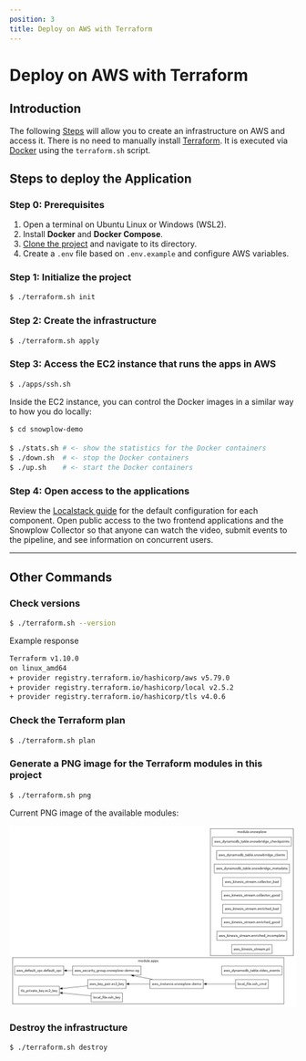 ```yaml
---
position: 3
title: Deploy on AWS with Terraform
---
```


# Deploy on AWS with Terraform

## Introduction

The following [Steps](#steps) will allow you to create an infrastructure on AWS and access it. There is no need to manually install [Terraform](https://www.terraform.io/). It is executed via [Docker](https://www.docker.com/) using the `terraform.sh` script.

## Steps to deploy the Application

### Step 0: Prerequisites

1. Open a terminal on Ubuntu Linux or Windows (WSL2).
2. Install **Docker** and **Docker Compose**.
3. [Clone the project](https://github.com/snowplow-incubator/live-viewer-profiles) and navigate to its directory.
4. Create a `.env` file based on `.env.example` and configure AWS variables.


### Step 1: Initialize the project

```bash
$ ./terraform.sh init
```

### Step 2: Create the infrastructure

```bash
$ ./terraform.sh apply
```

### Step 3: Access the EC2 instance that runs the apps in AWS

```bash
$ ./apps/ssh.sh
```

Inside the EC2 instance, you can control the Docker images in a similar way to how you do locally:

```bash
$ cd snowplow-demo

$ ./stats.sh # <- show the statistics for the Docker containers
$ ./down.sh  # <- stop the Docker containers
$ ./up.sh    # <- start the Docker containers
```

### Step 4: Open access to the applications

Review the [Localstack guide](/tutorials/kafka-live-viewer-profiles/quickstart-localstack) for the default configuration for each component. Open public access to the two frontend applications and the Snowplow Collector so that anyone can watch the video, submit events to the pipeline, and see information on concurrent users. 

---

## Other Commands

### Check versions

```bash
$ ./terraform.sh --version
```
Example response
```bash
Terraform v1.10.0
on linux_amd64
+ provider registry.terraform.io/hashicorp/aws v5.79.0
+ provider registry.terraform.io/hashicorp/local v2.5.2
+ provider registry.terraform.io/hashicorp/tls v4.0.6
```

### Check the Terraform plan

```bash
$ ./terraform.sh plan
```

### Generate a PNG image for the Terraform modules in this project

```bash
$ ./terraform.sh png
```

Current PNG image of the available modules:

![Terraform Modules](images/terraform.png)

### Destroy the infrastructure

```bash
$ ./terraform.sh destroy
```
